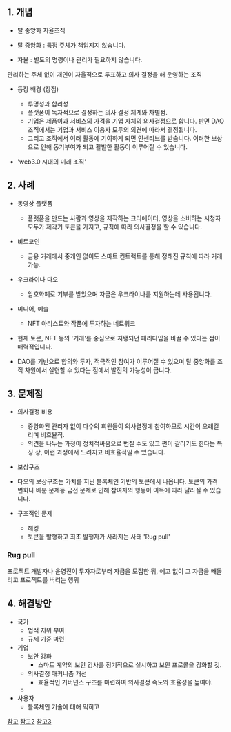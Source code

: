 ## 1. 개념
- 탈 중앙화 자율조직

- 탈 중앙화 : 특정 주체가 책임지지 않습니다. 
- 자율 : 별도의 명령이나 관리가 필요하지 않습니다. 

관리하는 주체 없이 개인이 자율적으로 투표하고 의사 결정을 해 운영하는 조직

- 등장 배경 (장점)
	- 투명성과 합리성
	- 플랫폼이 독자적으로 결정하는 의사 결정 체계와 차별점.
	- 기업은 제품이과 서비스의 가격을 기업 자체의 의사결정으로 합니다. 반면 DAO 조직에서는 기업과 서비스 이용자 모두의 의견에 따라서 결정됩니다. 
	- 그리고 조직에서 여러 활동에 기여하게 되면 인센티브를 받습니다.  이러한 보상으로 인해 동기부여가 되고 활발한 활동이 이루어질 수 있습니다. 

- 'web3.0 시대의 미래 조직'
## 2. 사례

- 동영상 플랫폼
	- 플랫폼을 만드는 사람과 영상을 제작하는 크리에이터, 영상을 소비하는 시청자 모두가 제각기 토큰을 가지고, 규칙에 따라 의사결정을 할 수 있습니다.
- 비트코인
	- 금융 거래에서 중개인 없이도 스마트 컨트랙트를 통해 정해진 규칙에 따라 거래 가능.
- 우크라이나 다오
	- 암호화폐로 기부를 받았으며 자금은 우크라이나를 지원하는데 사용됩니다. 
- 미디어, 예술
	- NFT 아티스트와 작품에 투자하는 네트워크

- 현재 토큰, NFT 등의 '거래'를 중심으로 지탱되던 패러다임을 바꿀 수 있다는 점이 매력적입니다.

- DAO를 기반으로 합의와 투자, 적극적인 참여가 이루어질 수 있으며 탈 중앙화를 조직 차원에서 실현할 수 있다는 점에서 발전의 가능성이 큽니다.

## 3. 문제점
- 의사결정 비용
	- 중앙화된 관리자 없이 다수의 회원들이 의사결정에 참여하므로 시간이 오래걸리며 비효율적.
	- 의견을 나누는 과정이 정치적싸움으로 번질 수도 있고 편이 갈리기도 한다는 특징 상, 이런 과정에서 느려지고 비효율적일 수 있습니다. 

- 보상구조
-  다오의 보상구조는 가치를 지닌 블록체인 기반의 토큰에서 나옵니다. 토큰의 가격 변화나 배분 문제등 금전 문제로 인해 참여자의 행동이 이득에 따라 달라질 수 있습니다. 

- 구조적인 문제
	- 해킹
	- 토큰을 발행하고 최초 발행자가 사라지는 사태 'Rug pull' 

### Rug pull
프로젝트 개발자나 운영진이 투자자로부터 자금을 모집한 뒤, 예고 없이 그 자금을 빼돌리고 프로젝트를 버리는 행위

## 4. 해결방안
- 국가
	- 법적 지위 부여
	- 규제 기준 마련
- 기업
	- 보안 강화
		- 스마트 계약의 보안 감사를 정기적으로 실시하고 보안 프로콜을 강화할 것.
	- 의사결정 매커니즘 개선
		- 효율적인 거버넌스 구조를 마련하여 의사결정 속도와 효율성을 높여야.
	- 
- 사용자
	- 블록체인 기술에 대해 익히고 


[참고](https://m.upbitcare.com/academy/education/blockchain/246)
[참고2](https://kr.cointelegraph.com/learn/what-is-a-decentralized-autonomous-organization-and-how-does-a-dao-work)
[참고3](https://www.joongang.co.kr/article/25052556#home)